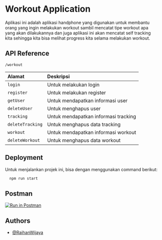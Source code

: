 
# Workout Application

Aplikasi ini adalah aplikasi handphone yang digunakan untuk membantu orang yang ingin 
melakukan workout sambil mencatat tipe workout apa yang akan dilakukannya dan juga
aplikasi ini akan mencatat self tracking kita sehingga kita bisa melihat progress kita
selama melakukan workout.
## API Reference

```http
/workout
```
|  Alamat          | Deskripsi                            |
| :--------------- | :----------------------------------- |
| `login`          | Untuk melakukan login                |
| `register`       | Untuk melakukan register             |
| `getUser`        | Untuk mendapatkan informasi user     |
| `deleteUser`     | Untuk menghapus user                 |
| `tracking`       | Untuk mendapatkan informasi tracking |
| `deleteTracking` | Untuk menghapus data tracking        |
| `workout`        | Untuk mendapatkan informasi workout  |
| `deleteWorkout`  | Untuk menghapus data workout         |

## Deployment

Untuk menjalankan projek ini, bisa dengan menggunakan command berikut:
```bash
  npm run start
```

## Postman

[![Run in Postman](https://run.pstmn.io/button.svg)](https://documenter.getpostman.com/view/18438487/UzBmMn5P)

## Authors

- [@RaihanWijaya](https://www.github.com/RaihanWijaya)

